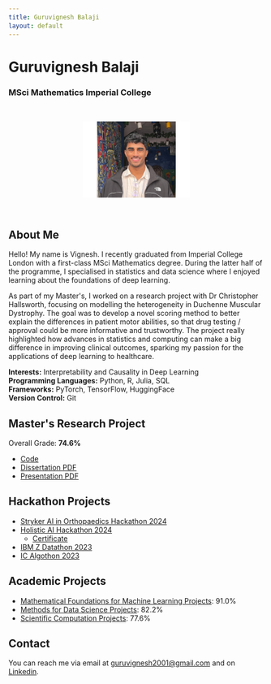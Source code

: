 ```yaml
---
title: Guruvignesh Balaji
layout: default
---
```



# Guruvignesh Balaji
### MSci Mathematics Imperial College

<img src="Headshot.jpg" style="transform: rotate(90deg); width: 150px; height: auto; display: block; margin: auto;">

## About Me

Hello! My name is Vignesh. I recently graduated from Imperial College London with a first-class MSci Mathematics degree. During the latter half of the programme, I specialised in statistics and data science where I enjoyed learning about the foundations of deep learning.

As part of my Master's, I worked on a research project with Dr Christopher Hallsworth, focusing on modelling the heterogeneity in Duchenne Muscular Dystrophy. The goal was to develop a novel scoring method to better explain the differences in patient motor abilities, so that drug testing / approval could be more informative and trustworthy. The project really highlighted how advances in statistics and computing can make a big difference in improving clinical outcomes, sparking my passion for the applications of deep learning to healthcare.

**Interests:** Interpretability and Causality in Deep Learning<br>
**Programming Languages:** Python, R, Julia, SQL<br>
**Frameworks:** PyTorch, TensorFlow, HuggingFace<br>
**Version Control:** Git


## Master's Research Project
Overall Grade: **74.6%**
- [Code](https://github.com/vig2001/M4R)
- [Dissertation PDF](https://github.com/Vig2001/vig2001.github.io/raw/main/01849526_VB.pdf)
- [Presentation PDF](https://github.com/Vig2001/vig2001.github.io/raw/main/Vignesh_M4R_Presentation-4.pdf)

## Hackathon Projects
- [Stryker AI in Orthopaedics Hackathon 2024](https://github.com/yusiGM/StrykerAI2024)
- [Holistic AI Hackathon 2024](https://github.com/Arhaans/Holistic-Indians)
  - [Certificate](https://github.com/Vig2001/vig2001.github.io/raw/main/Vignesh%20Balaji_Holistic-AI-Certificate-Hackathon-2024-Top-5.pdf)
- [IBM Z Datathon 2023](https://github.com/Vig2001/IBMZDatathon.git)
- [IC Algothon 2023](https://github.com/Vig2001/ICAlgothon.git)

## Academic Projects

- [Mathematical Foundations for Machine Learning Projects](https://github.com/vig2001/M4ML): 91.0%
- [Methods for Data Science Projects](https://github.com/vig2001/MDS): 82.2%
- [Scientific Computation Projects](https://github.com/vig2001/SciComp): 77.6%

## Contact

You can reach me via email at [guruvignesh2001@gmail.com](mailto:guruvignesh2001@gmail.com) and on [Linkedin](https://www.linkedin.com/in/guruvigneshbalaji).
